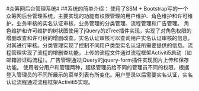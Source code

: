#众筹网后台管理系统#
##系统的简单介绍：
使用了SSM + Bootstrap写的一个众筹网后台管理系统，主要实现的功能有权限管理的用户维护、角色维护和许可维护，业务审核的实名认证审核，业务管理的分类管理、流程管理和广告管理。
角色维护和许可维护的树状图使用了jQuery的zTree插件实现，实现了对角色权限的增删改查和许可树的增删改查。实名认证审核可以查询用户实名认证审核的信息，对其进行审核。分类管理实现了控制不同用户类型实名认证所需要提供的信息。流程管理实现了流程的增删查功能，上传的流程文件通过流程框架Activiti5启动（如邮箱验证码流程）。广告管理通过jQuery的jquery-form插件实现图片上传和保存功能。
使用者分用户和管理两种，超级管理员给不同的管理员不同的权限，根据登入管理员的不同所展示的菜单列表有所变化。用户登录以后需要实名认证，实名认证流程通过流程框架Activiti5实现。
